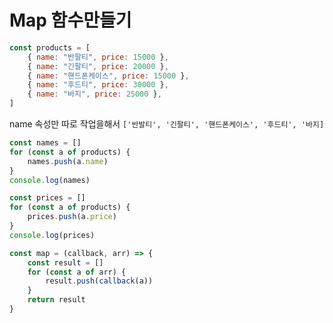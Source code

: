 # Map 함수만들기

```js
const products = [
    { name: "반팔티", price: 15000 },
    { name: "긴팔티", price: 20000 },
    { name: "핸드폰케이스", price: 15000 },
    { name: "후드티", price: 30000 },
    { name: "바지", price: 25000 },
]
```

name 속성만 따로 작업을해서
`['반발티', '긴팔티', '핸드폰케이스', '후드티', '바지]`

```js
const names = []
for (const a of products) {
    names.push(a.name)
}
console.log(names)
```

```js
const prices = []
for (const a of products) {
    prices.push(a.price)
}
console.log(prices)
```

```js
const map = (callback, arr) => {
    const result = []
    for (const a of arr) {
        result.push(callback(a))
    }
    return result
}
```
